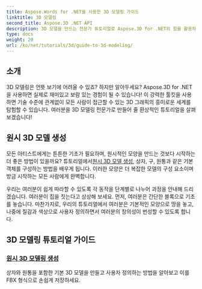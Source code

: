 ```yaml
---
title: Aspose.Words for .NET을 사용한 3D 모델링 가이드
linktitle: 3D 모델링
second_title: Aspose.3D .NET API
description: 3D 모델을 만드는 전문가 튜토리얼로 Aspose.3D for .NET의 힘을 활용하세요. 3D 디자인 기술을 마스터하기 시작하세요.
type: docs
weight: 20
url: /ko/net/tutorials/3d/guide-to-3d-modeling/
---
```

## 소개

3D 모델링은 언뜻 보기에 어려울 수 있죠? 하지만 알아두세요? Aspose.3D for .NET을 사용하면 실제로 재미있고 보람 있는 경험이 될 수 있습니다! 이 강력한 툴킷을 사용하면 기술 수준에 관계없이 모든 사람이 접근할 수 있는 3D 그래픽의 흥미로운 세계를 탐험할 수 있습니다. 여러분을 3D 모델링 전문가로 만들어 줄 환상적인 튜토리얼을 살펴보겠습니다!

## 원시 3D 모델 생성

 모든 아티스트에게는 튼튼한 기초가 필요하며, 원시적인 모양을 만드는 것보다 시작하는 더 좋은 방법이 있을까요? 튜토리얼에서[원시 3D 모델 생성](./create-primitive-3d-modeling/), 상자, 구, 원통과 같은 기본 객체를 구성하는 방법을 배우게 됩니다. 이러한 모양은 더 복잡한 모델의 구성 요소이며 방금 시작하는 모든 사람에게 완벽합니다.

우리는 여러분이 쉽게 따라할 수 있도록 각 동작을 단계별로 나누어 과정을 안내해 드리겠습니다. 여러분이 집을 짓는다고 상상해 보세요. 먼저, 여러분은 간단한 블록으로 기초를 놓습니다. 마찬가지로, 우리의 튜토리얼에서 여러분은 기본적인 모양으로 땅을 놓고, 나중에 질감과 색상으로 사용자 정의하면서 여러분의 창의성이 번성할 수 있도록 합니다. 

## 3D 모델링 튜토리얼 가이드
### [원시 3D 모델링 생성](./create-primitive-3d-modeling/)
상자와 원통을 포함한 기본 3D 모델을 만들고 사용자 정의하는 방법을 알아보고 이를 FBX 형식으로 손쉽게 저장하세요.